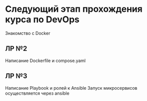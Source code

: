 # Следующий этап прохождения курса по DevOps
Знакомство с Docker
## ЛР №2
Написание Dockerfile и compose.yaml
## ЛР №3
Написание Playbook и ролей к Ansible
Запуск микросервисов осуществляется через ansible 
